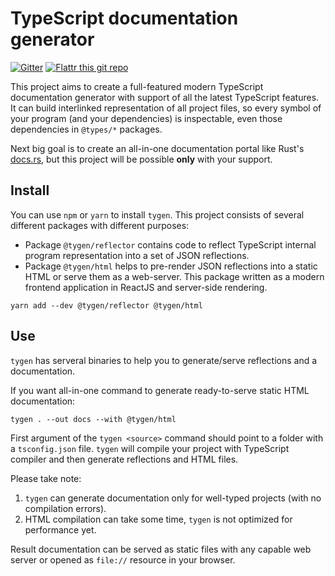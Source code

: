 # TypeScript documentation generator

[![Gitter](https://badges.gitter.im/s-panferov/tygen.svg)](https://gitter.im/s-panferov/tygen?utm_source=badge&utm_medium=badge&utm_campaign=pr-badge) [![Flattr this git repo](http://api.flattr.com/button/flattr-badge-large.png)](https://flattr.com/submit/auto?user_id=s.panferov&url=https://github.com/s-panferov/tygen&title=TyGen&language=TypeScript&tags=github&category=software)

This project aims to create a full-featured modern TypeScript documentation generator with support of all the latest TypeScript features. It can build interlinked representation of all project files, so every symbol of your program (and your dependencies) is inspectable, even those dependencies in `@types/*` packages.

Next big goal is to create an all-in-one documentation portal like Rust's [docs.rs](docs.rs), but this project will be possible **only** with your support.

## Install

You can use `npm` or `yarn` to install `tygen`. This project consists of several different packages with different purposes:

* Package `@tygen/reflector` contains code to reflect TypeScript internal program representation into a set of JSON reflections.
* Package `@tygen/html` helps to pre-render JSON reflections into a static HTML or serve them as a web-server. This package written as a modern frontend application in ReactJS and server-side rendering.

```
yarn add --dev @tygen/reflector @tygen/html
```

## Use

`tygen` has serveral binaries to help you to generate/serve reflections and a documentation. 

If you want all-in-one command to generate ready-to-serve static HTML documentation:

```
tygen . --out docs --with @tygen/html
```

First argument of the `tygen <source>` command should point to a folder with a `tsconfig.json` file. `tygen` will compile your project with TypeScript compiler and then generate reflections and HTML files. 

Please take note:

1) `tygen` can generate documentation only for well-typed projects (with no compilation errors).
2) HTML compilation can take some time, `tygen` is not optimized for performance yet.

Result documentation can be served as static files with any capable web server or opened as `file://` resource in your browser.
